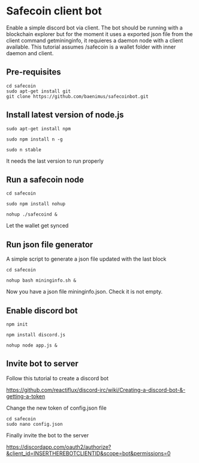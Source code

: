 # Safecoin client bot

Enable a simple discord bot via client. The bot should be running with a blockchain explorer but for the moment it uses a exported json file from the client command getmininginfo, it requieres a daemon node with a client available. This tutorial assumes /safecoin is a wallet folder with inner daemon and client. 

## Pre-requisites

```
cd safecoin
sudo apt-get install git
git clone https://github.com/baenimus/safecoinbot.git

```

## Install latest version of node.js

```
sudo apt-get install npm

sudo npm install n -g

sudo n stable
```

It needs the last version to run properly


## Run a safecoin node


```
cd safecoin 

sudo npm install nohup

nohup ./safecoind &

```
Let the wallet get synced 


## Run json file generator

A simple script to generate a json file updated with the last block

```
cd safecoin

nohup bash mininginfo.sh &
```
Now you have a json file mininginfo.json. Check it is not empty.

## Enable discord bot
```
npm init 

npm install discord.js

nohup node app.js &
```

## Invite bot to server

Follow this tutorial to create a discord bot

https://github.com/reactiflux/discord-irc/wiki/Creating-a-discord-bot-&-getting-a-token

Change the new token of config.json file

```
cd safecoin
sudo nano config.json
```


Finally invite the bot to the server

https://discordapp.com/oauth2/authorize?&client_id=INSERTHEREBOTCLIENTID&scope=bot&permissions=0
